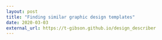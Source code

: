 ```yaml
---
layout: post
title: "Finding similar graphic design templates"
date: 2020-03-03
external_url: https://t-gibson.github.io/design_describer
---
```

